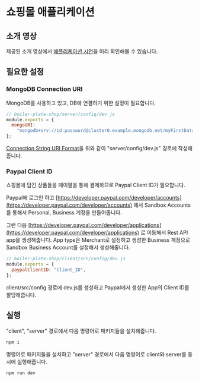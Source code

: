 # 쇼핑몰 애플리케이션

## 소개 영상

제공된 소개 영상에서 [애플리케이션 시연](https://www.inflearn.com/course/%EB%94%B0%EB%9D%BC%ED%95%98%EB%A9%B0-%EB%B0%B0%EC%9A%B0%EB%8A%94-%EB%85%B8%EB%93%9C-%EB%A6%AC%EC%95%A1%ED%8A%B8-%EC%87%BC%ED%95%91%EB%AA%B0/lecture/41242?tab=curriculum&volume=1.00)을 미리 확인해볼 수 있습니다.

## 필요한 설정

### MongoDB Connection URI

MongoDB를 사용하고 있고, DB에 연결하기 위한 설정이 필요합니다.

```js
// boiler-plate-shop/server/config/dev.js
module.exports = {
  mongoURI:
    "mongodb+srv://id:password@cluster0.example.mongodb.net/myFirstDatabase?retryWrites=true&w=majority",
};
```

[Connection String URI Format](https://www.mongodb.com/docs/manual/reference/connection-string/)을 위와 같이 "server/config/dev.js" 경로에 작성해줍니다.

### Paypal Client ID

쇼핑몰에 담긴 상품들을 페이팔을 통해 결제하므로 Paypal Client ID가 필요합니다.

Paypal에 로그인 하고
[https://developer.paypal.com/developer/accounts](https://developer.paypal.com/developer/accounts)
에서 Sandbox Accounts를 통해서 Personal, Business 계정을 만들어줍니다.

그런 다음 [https://developer.paypal.com/developer/applications](https://developer.paypal.com/developer/applications) 로 이동해서 Rest API app을 생성해줍니다. App type은 Merchant로 설정하고 생성한 Business 계정으로 Sandbox Business Account를 설정해서 생성해줍니다.

```js
// boiler-plate-shop/client/src/config/dev.js
module.exports = {
  paypalClientID: "Client_ID",
};
```

client/src/config 경로에 dev.js를 생성하고 Paypal에서 생성한 App의 Client ID를 할당해줍니다.

## 실행

"client", "server" 경로에서 다음 명령어로 패키지들을 설치해줍니다.

```js
npm i
```

명령어로 패키지들을 설치하고 "server" 경로에서 다음 명령어로 client와 server를 동시에 실행해줍니다.

```js
npm run dev
```
